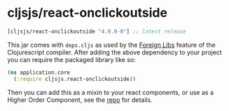 # cljsjs/react-onclickoutside

[](dependency)
```clojure
[cljsjs/react-onclickoutside "4.9.0-0"] ;; latest release
```
[](/dependency)

This jar comes with `deps.cljs` as used by the [Foreign Libs][flibs] feature
of the Clojurescript compiler. After adding the above dependency to your project
you can require the packaged library like so:

```clojure
(ns application.core
  (:require cljsjs.react-onclickoutside))
```

Then you can add this as a mixin to your react components, or use as a Higher
Order Component, see the [repo][repo] for details.

[flibs]: https://github.com/clojure/clojurescript/wiki/Packaging-Foreign-Dependencies
[repo]: https://github.com/Pomax/react-onclickoutside
